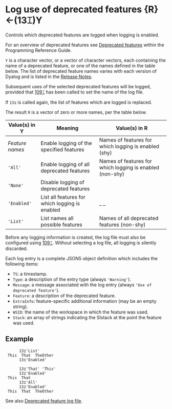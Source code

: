 <h1 class="heading"><span class="name">Log use of deprecated features</span> <span class="command">{R}←(13⌶)Y</span></h1>

Controls which deprecated features are logged when logging is enabled.

For an overview of deprecated features see [Deprecated features](../../../../programming-reference-guide/deprecated-features) within the Programming Reference Guide.

`Y` is a character vector, or a vector of character vectors, each containing the name of a deprecated feature, or one of the names defined in the table below. The list of deprecated feature names varies with each version of Dyalog and is listed in the [Release Notes](xxxLINKxxx).

Subsequent uses of the selected deprecated features will be logged, provided that [109⌶](log-file-for-deprecations.md) has been called to set the name of the log file.

If `13⌶` is called again, the list of features which are logged is replaced.

The result `R` is a vector of zero or more names, per the table below.

|Value(s) in Y|Meaning                                          |Value(s) in R                                           |
|---------------|-----------------------------------------------|--------------------------------------------------------|
|*Feature names*|Enable logging of the specified features       |Names of features for which logging is enabled (shy)    |
|`'All'`        |Enable logging of all deprecated features      |Names of features for which logging is enabled (non-shy)|
|`'None'`       |Disable logging of deprecated features         |                                                        |
|`'Enabled'`    |List all features for which logging is enabled |_                                                      _|
|`'List'`       |List names all possible features               |Names of all deprecated features (non-shy)              |

Before any logging information is created, the log file must also be configured using [109⌶](log-file-for-deprecations.md). Without selecting a log file, all logging is silently discarded.

Each log entry is a complete JSON5 object definition which includes the following items:

* `TS`: a timestamp.
* `Type`: a description of the entry type (always `'Warning'`).
* `Message`: a message associated with the log entry (always `'Use of deprecated feature'`).
* `Feature`: a description of the deprecated feature.
* `ExtraInfo`: feature-specific additional information (may be an empty string).
* `WSID`: the name of the workspace in which the feature was used.
* `Stack`: an array of strings indicating the SIstack at the point the feature was used.

<h2 class="example">Example</h2>

```apl
      13⌶'List'
 This  That  TheOther 
      13⌶'Enabled'

      13⌶'That' 'This'
      13⌶'Enabled'
 This  That
      13⌶'All'
      13⌶'Enabled'
 This  That  TheOther
```

See also [Deprecated feature log file](log-file-for-deprecations.md).

